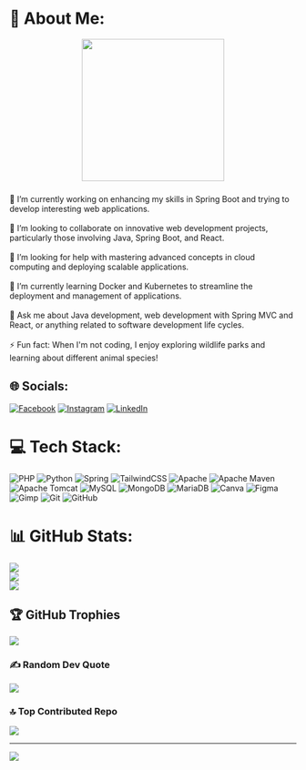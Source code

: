 # 💫 About Me:

<div align="center">
  <img height="250" src="https://camo.githubusercontent.com/47ec94a2375aa870a266c61f8b98f9c641a097e08ee5abde491b3c9efd73e4a7/68747470733a2f2f6d656469612e67697068792e636f6d2f6d656469612f76312e59326c6b505463354d4749334e6a45784e545a77645852716432463462336b32596a686e6557787959336779636d74354e6e4e6961585135596a6c6c63444135616e463559795a6c634431324d56396e61575a7a58334e6c59584a6a61435a6a6444316e2f5262444b61637a71576f76497567794a6d572f67697068792e676966" />
  
</div>




###
🔭 I’m currently working on enhancing my skills in Spring Boot and trying to develop interesting web applications.<br><br>👯 I’m looking to collaborate on innovative web development projects, particularly those involving Java, Spring Boot, and React.<br><br>🤝 I’m looking for help with mastering advanced concepts in cloud computing and deploying scalable applications.<br><br>🌱 I’m currently learning Docker and Kubernetes to streamline the deployment and management of applications.<br><br>💬 Ask me about Java development, web development with Spring MVC and React, or anything related to software development life cycles.<br><br>⚡ Fun fact: When I'm not coding, I enjoy exploring wildlife parks and learning about different animal species!


## 🌐 Socials:
[![Facebook](https://img.shields.io/badge/Facebook-%231877F2.svg?logo=Facebook&logoColor=white)](https://facebook.com/https://www.facebook.com/profile.php?id=100025186912358) [![Instagram](https://img.shields.io/badge/Instagram-%23E4405F.svg?logo=Instagram&logoColor=white)](https://instagram.com/http://www.instagram.com/khine_kothant_4?igsh=MTh0NjBIMGI20Hpw) [![LinkedIn](https://img.shields.io/badge/LinkedIn-%230077B5.svg?logo=linkedin&logoColor=white)](https://linkedin.com/in/https://www.linkedin.com/in/khine-ko-thant-020b9b2b0) 

# 💻 Tech Stack:
![PHP](https://img.shields.io/badge/php-%23777BB4.svg?style=for-the-badge&logo=php&logoColor=white) ![Python](https://img.shields.io/badge/python-3670A0?style=for-the-badge&logo=python&logoColor=ffdd54) ![Spring](https://img.shields.io/badge/spring-%236DB33F.svg?style=for-the-badge&logo=spring&logoColor=white) ![TailwindCSS](https://img.shields.io/badge/tailwindcss-%2338B2AC.svg?style=for-the-badge&logo=tailwind-css&logoColor=white) ![Apache](https://img.shields.io/badge/apache-%23D42029.svg?style=for-the-badge&logo=apache&logoColor=white) ![Apache Maven](https://img.shields.io/badge/Apache%20Maven-C71A36?style=for-the-badge&logo=Apache%20Maven&logoColor=white) ![Apache Tomcat](https://img.shields.io/badge/apache%20tomcat-%23F8DC75.svg?style=for-the-badge&logo=apache-tomcat&logoColor=black) ![MySQL](https://img.shields.io/badge/mysql-4479A1.svg?style=for-the-badge&logo=mysql&logoColor=white) ![MongoDB](https://img.shields.io/badge/MongoDB-%234ea94b.svg?style=for-the-badge&logo=mongodb&logoColor=white) ![MariaDB](https://img.shields.io/badge/MariaDB-003545?style=for-the-badge&logo=mariadb&logoColor=white) ![Canva](https://img.shields.io/badge/Canva-%2300C4CC.svg?style=for-the-badge&logo=Canva&logoColor=white) ![Figma](https://img.shields.io/badge/figma-%23F24E1E.svg?style=for-the-badge&logo=figma&logoColor=white) ![Gimp](https://img.shields.io/badge/Gimp-657D8B?style=for-the-badge&logo=gimp&logoColor=FFFFFF) ![Git](https://img.shields.io/badge/git-%23F05033.svg?style=for-the-badge&logo=git&logoColor=white) ![GitHub](https://img.shields.io/badge/github-%23121011.svg?style=for-the-badge&logo=github&logoColor=white)
# 📊 GitHub Stats:
![](https://github-readme-stats.vercel.app/api?username=khinekothant-github&theme=aura&hide_border=false&include_all_commits=true&count_private=true)<br/>
![](https://github-readme-streak-stats.herokuapp.com/?user=khinekothant-github&theme=aura&hide_border=false)<br/>
![](https://github-readme-stats.vercel.app/api/top-langs/?username=khinekothant-github&theme=aura&hide_border=false&include_all_commits=true&count_private=true&layout=compact)

## 🏆 GitHub Trophies
![](https://github-profile-trophy.vercel.app/?username=khinekothant-github&theme=radical&no-frame=false&no-bg=true&margin-w=4)

### ✍️ Random Dev Quote
![](https://quotes-github-readme.vercel.app/api?type=horizontal&theme=radical)

### 🔝 Top Contributed Repo
![](https://github-contributor-stats.vercel.app/api?username=khinekothant-github&limit=5&theme=dark&combine_all_yearly_contributions=true)



---
[![](https://visitcount.itsvg.in/api?id=khinekothant-github&icon=0&color=0)](https://visitcount.itsvg.in)

<!-- Proudly created with GPRM ( https://gprm.itsvg.in ) -->
